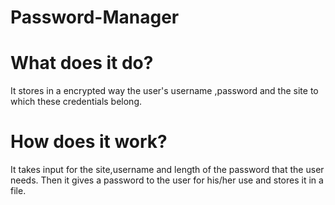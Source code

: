 # Password-Manager

# What does it do?
  It stores in a encrypted way the user's username ,password and the site to which these credentials belong.

# How does it work?
  It takes input for the site,username and length of the password that the user needs.
  Then it gives a password to the user for his/her use and stores it in a file.
